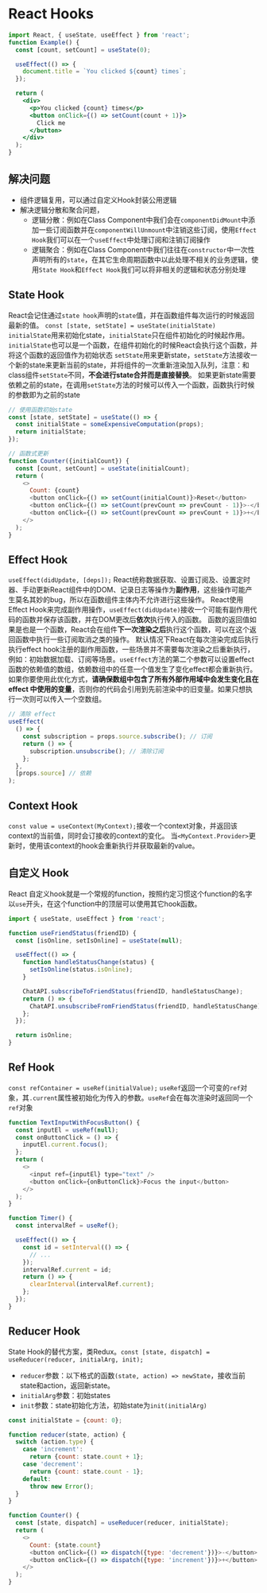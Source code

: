 # React Hooks

``` jsx
import React, { useState, useEffect } from 'react';
function Example() {
  const [count, setCount] = useState(0);

  useEffect(() => {
    document.title = `You clicked ${count} times`;
  });

  return (
    <div>
      <p>You clicked {count} times</p>
      <button onClick={() => setCount(count + 1)}>
        Click me
      </button>
    </div>
  );
}
```

## 解决问题

+ 组件逻辑复用，可以通过自定义Hook封装公用逻辑
+ 解决逻辑分散和聚合问题，
  + 逻辑分散：例如在Class Component中我们会在`componentDidMount`中添加一些订阅函数并在`componentWillUnmount`中注销这些订阅，使用`Effect Hook`我们可以在一个`useEffect`中处理订阅和注销订阅操作
  + 逻辑聚合：例如在Class Component中我们往往在`constructor`中一次性声明所有的`state`，在其它生命周期函数中以此处理不相关的业务逻辑，使用`State Hook`和`Effect Hook`我们可以将非相关的逻辑和状态分别处理

## State Hook

React会记住通过`state hook`声明的`state`值，并在函数组件每次运行的时候返回最新的值。
`const [state, setState] = useState(initialState)`
`initialState`用来初始化state，`initialState`只在组件初始化的时候起作用。`initialState`也可以是一个函数，在组件初始化的时候React会执行这个函数，并将这个函数的返回值作为初始状态
`setState`用来更新state，`setState`方法接收一个新的state来更新当前的state，并将组件的一次重新渲染加入队列，注意：和class组件`setState`不同，**不会进行state合并而是直接替换**。
如果更新state需要依赖之前的state，在调用`setState`方法的时候可以传入一个函数，函数执行时候的参数即为之前的state

``` js
// 使用函数初始state
const [state, setState] = useState(() => {
  const initialState = someExpensiveComputation(props);
  return initialState;
});

// 函数式更新
function Counter({initialCount}) {
  const [count, setCount] = useState(initialCount);
  return (
    <>
      Count: {count}
      <button onClick={() => setCount(initialCount)}>Reset</button>
      <button onClick={() => setCount(prevCount => prevCount - 1)}>-</button>
      <button onClick={() => setCount(prevCount => prevCount + 1)}>+</button>
    </>
  );
}
```

## Effect Hook

`useEffect(didUpdate, [deps]);`
React统称数据获取、设置订阅及、设置定时器、手动更新React组件中的DOM、记录日志等操作为**副作用**，这些操作可能产生莫名其妙的bug，所以在函数组件主体内不允许进行这些操作。
React使用Effect Hook来完成副作用操作，`useEffect(didUpdate)`接收一个可能有副作用代码的函数并保存该函数，并在DOM更改后**依次**执行传入的函数。
函数的返回值如果是也是一个函数，React会在组件**下一次渲染之后**执行这个函数，可以在这个返回函数中执行一些订阅取消之类的操作。
默认情况下React在每次渲染完成后执行执行effect hook注册的副作用函数，一些场景并不需要每次渲染之后重新执行，例如：初始数据加载、订阅等场景。`useEffect`方法的第二个参数可以设置effect函数的依赖值的数组，依赖数组中的任意一个值发生了变化effect都会重新执行。
如果你要使用此优化方式，**请确保数组中包含了所有外部作用域中会发生变化且在 effect 中使用的变量**，否则你的代码会引用到先前渲染中的旧变量。如果只想执行一次则可以传入一个空数组。

``` js
// 清除 effect
useEffect(
  () => {
    const subscription = props.source.subscribe(); // 订阅
    return () => {
      subscription.unsubscribe(); // 清除订阅
    };
  },
  [props.source] // 依赖
);
```

## Context Hook

`const value = useContext(MyContext);`接收一个context对象，并返回该context的当前值，同时会订接收的context的变化。
当`<MyContext.Provider>`更新时，使用该context的hook会重新执行并获取最新的value。

## 自定义 Hook

React 自定义hook就是一个常规的function，按照约定习惯这个function的名字以`use`开头，在这个function中的顶层可以使用其它hook函数。

``` js
import { useState, useEffect } from 'react';

function useFriendStatus(friendID) {
  const [isOnline, setIsOnline] = useState(null);

  useEffect(() => {
    function handleStatusChange(status) {
      setIsOnline(status.isOnline);
    }

    ChatAPI.subscribeToFriendStatus(friendID, handleStatusChange);
    return () => {
      ChatAPI.unsubscribeFromFriendStatus(friendID, handleStatusChange);
    };
  });

  return isOnline;
}
```

## Ref Hook

`const refContainer = useRef(initialValue);`
`useRef`返回一个可变的`ref`对象，其`.current`属性被初始化为传入的参数。`useRef`会在每次渲染时返回同一个`ref`对象

``` js
function TextInputWithFocusButton() {
  const inputEl = useRef(null);
  const onButtonClick = () => {
    inputEl.current.focus();
  };
  return (
    <>
      <input ref={inputEl} type="text" />
      <button onClick={onButtonClick}>Focus the input</button>
    </>
  );
}

function Timer() {
  const intervalRef = useRef();

  useEffect(() => {
    const id = setInterval(() => {
      // ...
    });
    intervalRef.current = id;
    return () => {
      clearInterval(intervalRef.current);
    };
  });
}
```

## Reducer Hook

State Hook的替代方案，类Redux。`const [state, dispatch] = useReducer(reducer, initialArg, init);`

+ `reducer`参数：以下格式的函数`(state, action) => newState`，接收当前state和action，返回新state。
+ `initialArg`参数：初始states
+ `init`参数：state初始化方法，初始state为`init(initialArg)`

``` js
const initialState = {count: 0};

function reducer(state, action) {
  switch (action.type) {
    case 'increment':
      return {count: state.count + 1};
    case 'decrement':
      return {count: state.count - 1};
    default:
      throw new Error();
  }
}

function Counter() {
  const [state, dispatch] = useReducer(reducer, initialState);
  return (
    <>
      Count: {state.count}
      <button onClick={() => dispatch({type: 'decrement'})}>-</button>
      <button onClick={() => dispatch({type: 'increment'})}>+</button>
    </>
  );
}
```
